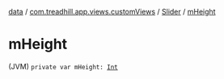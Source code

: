 [data](../../index.md) / [com.treadhill.app.views.customViews](../index.md) / [Slider](index.md) / [mHeight](./m-height.md)

# mHeight

(JVM) `private var mHeight: `[`Int`](https://kotlinlang.org/api/latest/jvm/stdlib/kotlin/-int/index.html)